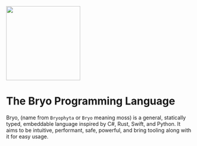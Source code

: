 <img src="https://github.com/user-attachments/assets/f1536dce-0b26-4ecf-8cca-afe6584cc54a" width="200">

# The Bryo Programming Language
Bryo, (name from `Bryophyta` or `Bryo` meaning moss) is a general, statically typed, embeddable language inspired by C#, Rust, Swift, and Python.
It aims to be intuitive, performant, safe, powerful, and bring tooling along with it for easy usage.
